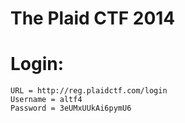 The Plaid CTF 2014
=============

Login:
=============
```
URL = http://reg.plaidctf.com/login
Username = altf4
Password = 3eUMxUUkAi6pymU6
```


